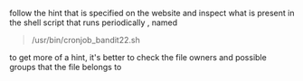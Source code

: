 follow the hint that is specified on the website and inspect what is present in the shell script that runs periodically , named 

>/usr/bin/cronjob_bandit22.sh

to get more of a hint, it's better to check the file owners and possible groups that the file belongs to